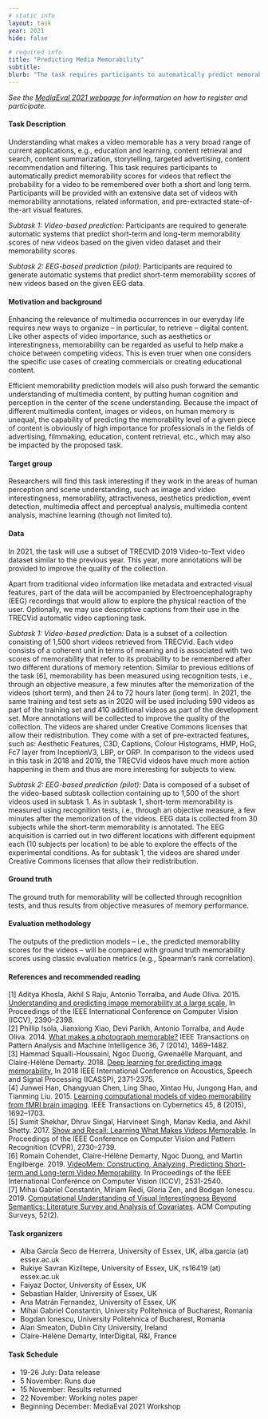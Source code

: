 ```yaml
---
# static info
layout: task
year: 2021
hide: false 

# required info
title: "Predicting Media Memorability"
subtitle: 
blurb: "The task requires participants to automatically predict memorability scores for videos, that reflect the probability for a video to be remembered. Participants will be provided with an extensive data set of videos with memorability annotations, related information, and pre-extracted state-of-the-art visual features."
---
```


<!-- # please respect the structure below-->
*See the [MediaEval 2021 webpage](https://multimediaeval.github.io/editions/2021/) for information on how to register and participate.*

#### Task Description
Understanding what makes a video memorable has a very broad range of current applications, e.g., education and learning, content retrieval and search, content summarization, storytelling, targeted advertising, content recommendation and filtering. This task requires participants to automatically predict memorability scores for videos that reflect the probability for a video to be remembered over both a short and long term. Participants will be provided with an extensive data set of videos with memorability annotations, related information, and pre-extracted state-of-the-art visual features. 

*Subtask 1: Video-based prediction:* 
Participants are required to generate automatic systems that predict short-term and long-term memorability scores of new videos based on the given video dataset and their memorability scores. 
<!-- # Please add a short description of what the participant must do for this subtask. (Possibly some of the info from the data section below can be moved here.)-->

*Subtask 2: EEG-based prediction (pilot):*
Participants are required to generate automatic systems that predict short-term memorability scores of new videos based on the given EEG data.
<!-- # Same as above. Please add a short description of what the participant must do for this subtask. (Possibly some of the info from the data section below can be moved here.)-->

#### Motivation and background
Enhancing the relevance of multimedia occurrences in our everyday life requires new ways to organize – in particular, to retrieve – digital content. Like other aspects of video importance, such as aesthetics or interestingness, memorability can be regarded as useful to help make a choice between competing videos. This is even truer when one considers the specific use cases of creating commercials or creating educational content. 

Efficient memorability prediction models will also push forward the semantic understanding of multimedia content, by putting human cognition and perception in the center of the scene understanding. Because the impact of different multimedia content, images or videos, on human memory is unequal, the capability of predicting the memorability level of a given piece of content is obviously of high importance for professionals in the fields of advertising,  filmmaking, education, content retrieval, etc., which may also be impacted by the proposed task. 

#### Target group
Researchers will find this task interesting if they work in the areas of human perception and scene understanding, such as image and video interestingness, memorability, attractiveness, aesthetics prediction, event detection, multimedia affect and perceptual analysis, multimedia content analysis, machine learning (though not limited to). 

#### Data
<!-- # Please rewrite this next sentence. The description of the data should not imply that the reader should know anything about what happend last year. It's  important to note that it is the same video data, but do that at the end for completeness and not at the beginning. Strictly speaking the data is not the same because there are new annotations.-->
In 2021, the task will use a subset of TRECVID 2019 Video-to-Text video dataset similar to the previous year. This year, more annotations will be provided to improve the quality of the collection.
 
Apart from traditional video information like metadata and extracted visual features, part of the data will be accompanied by Electroencephalography (EEG) recordings that would allow to explore the physical reaction of the user. Optionally, we may use descriptive captions from their use in the TRECVid automatic video captioning task. 

*Subtask 1: Video-based prediction:* Data is a subset of a collection consisting of 1,500 short videos retrieved from TRECVid. Each video consists of a coherent unit in terms of meaning and is associated with two scores of memorability that refer to its probability to be remembered after two different durations of memory retention. Similar to previous editions of the task [6], memorability has been measured using recognition tests, i.e., through an objective measure, a few minutes after the memorization of the videos (short term), and then 24 to 72 hours later (long term). In 2021, the same training and test sets as in 2020 will be used  including 590 videos as part of the training set and 410 additional videos as part of the development set. More annotations will be collected to improve the quality of the collection. The videos are shared under Creative Commons licenses that allow their redistribution. They come with a set of pre-extracted features, such as: Aesthetic Features, C3D, Captions, Colour Histograms, HMP, HoG, Fc7 layer from InceptionV3, LBP, or ORP.  In comparison to the videos used in this task in 2018 and 2019, the TRECVid videos have much more action happening in them and thus are more interesting for subjects to view.

*Subtask 2: EEG-based prediction (pilot):* Data is composed of a subset of the video-based subtask collection containing up to 1,500 of the short videos used in subtask 1. As in subtask 1, short-term memorability is measured using recognition tests, i.e., through an objective measure, a few minutes after the memorization of the videos. EEG data is collected from 30 subjects while the short-term memorability is annotated. The EEG acquisition is carried out in two different locations with different equipment each (10 subjects per location) to be able to explore the effects of the experimental conditions. As for subtask 1, the videos are shared under Creative Commons licenses that allow their redistribution.

#### Ground truth
The ground truth for memorability will be collected through recognition tests, and thus results from objective measures of memory performance. 

#### Evaluation methodology
The outputs of the prediction models – i.e., the predicted memorability scores for the videos – will be compared with ground truth memorability scores using classic evaluation metrics (e.g., Spearman’s rank correlation).

#### References and recommended reading
<!-- # Please use the ACM format for references https://www.acm.org/publications/authors/reference-formatting (but no DOI needed)-->
<!-- # Please add your links! The paper title should be a hyperlink leading to the paper online-->
[1] Aditya Khosla, Akhil S Raju, Antonio Torralba, and Aude Oliva. 2015. [Understanding and predicting image memorability at a large scale](https://people.csail.mit.edu/khosla/papers/iccv2015_khosla.pdf), In Proceedings of the IEEE International Conference on Computer Vision (ICCV), 2390–2398.\
[2] Phillip Isola, Jianxiong Xiao, Devi Parikh, Antonio Torralba, and Aude Oliva. 2014. [What makes a photograph memorable?](http://web.mit.edu/phillipi/www/publications/memory_pami.pdf) IEEE Transactions on Pattern Analysis and Machine Intelligence 36, 7 (2014), 1469–1482.\
[3] Hammad Squalli-Houssaini, Ngoc Duong, Gwenaëlle Marquant, and Claire-Hélène Demarty. 2018. [Deep learning for predicting image memorability](https://hal.archives-ouvertes.fr/hal-01629297/file/main.pdf), In 2018 IEEE International Conference on Acoustics, Speech and Signal Processing (ICASSP), 2371-2375.\
[4] Junwei Han, Changyuan Chen, Ling Shao, Xintao Hu, Jungong Han, and Tianming Liu. 2015. [Learning computational models of video memorability from fMRI brain imaging](https://ieeexplore.ieee.org/abstract/document/6919270). IEEE Transactions on Cybernetics 45, 8 (2015), 1692–1703.\
[5] Sumit Shekhar, Dhruv Singal, Harvineet Singh, Manav Kedia, and Akhil Shetty. 2017. [Show and Recall: Learning What Makes Videos Memorable](https://openaccess.thecvf.com/content_ICCV_2017_workshops/papers/w40/Shekhar_Show_and_Recall_ICCV_2017_paper.pdf). In Proceedings of the IEEE Conference on Computer Vision and Pattern Recognition (CVPR), 2730–2739.\
[6] Romain Cohendet, Claire-Hélène Demarty, Ngoc Duong, and Martin Engilberge. 2019. [VideoMem: Constructing, Analyzing, Predicting Short-term and Long-term Video Memorability](https://openaccess.thecvf.com/content_ICCV_2019/papers/Cohendet_VideoMem_Constructing_Analyzing_Predicting_Short-Term_and_Long-Term_Video_Memorability_ICCV_2019_paper.pdf). In Proceedings of the IEEE International Conference on Computer Vision (ICCV), 2531-2540. \
[7] Mihai Gabriel Constantin, Miriam Redi, Gloria Zen, and Bodgan Ionescu. 2019. [Computational Understanding of Visual Interestingness Beyond Semantics: Literature Survey and Analysis of Covariates](http://campus.pub.ro/lab7/bionescu/index_files/pub/2018_ACM_CSUR-draft.pdf). ACM Computing Surveys, 52(2).


#### Task organizers
* Alba García Seco de Herrera, University of Essex, UK, alba.garcia (at) essex.ac.uk
* Rukiye Savran Kiziltepe, University of Essex, UK, rs16419 (at) essex.ac.uk
* Faiyaz Doctor, University of Essex, UK
* Sebastian Halder, University of Essex, UK
* Ana Matrán Fernandez, University of Essex, UK
* Mihai Gabriel Constantin, University Politehnica of Bucharest, Romania
* Bogdan Ionescu, University Politehnica of Bucharest, Romania
* Alan Smeaton, Dublin City University, Ireland
* Claire-Hélène Demarty, InterDigital, R&I, France

#### Task Schedule
* 19-26 July: Data release <!-- # Replace XX with your date. We suggest setting the date in June-July-->
* 5 November: Runs due <!-- # Replace XX with your date. We suggest setting enough time in order to have enough time to assess and return the results by the Results returned deadline-->
* 15 November: Results returned  <!-- Replace XX with your date. Latest possible should be 15 November-->
* 22 November: Working notes paper  <!-- Fixed. Please do not change. Exact date to be decided-->
* Beginning December: MediaEval 2021 Workshop <!-- Fixed. Please do not change. Exact date to be decided-->

